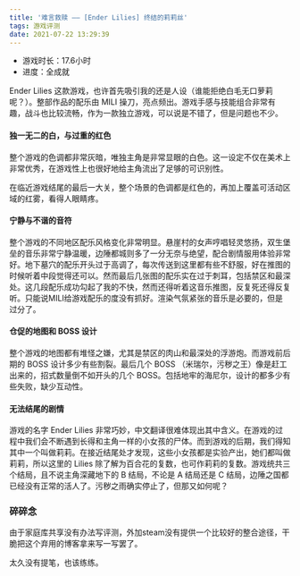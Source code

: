 ```yaml
---
title: '难言救赎 —— [Ender Lilies] 终结的莉莉丝'
tags: 游戏评测
date: 2021-07-22 13:29:39
---
```



- 游戏时长：17.6小时
- 进度：全成就

Ender Lilies 这款游戏，也许首先吸引我的还是人设（谁能拒绝白毛无口萝莉呢？）。整部作品的配乐由 MILI 操刀，亮点频出。游戏手感与技能组合非常有趣，战斗也比较流畅，作为一款独立游戏，可以说是不错了，但是问题也不少。

#### 独一无二的白，与过重的红色

整个游戏的色调都非常灰暗，唯独主角是非常显眼的白色。这一设定不仅在美术上非常优秀，在游戏性上也很好地给主角流出了足够的可识别性。

在临近游戏结尾的最后一大关，整个场景的色调都是红色的，再加上覆盖可活动区域的红雾，看得人眼睛疼。

#### 宁静与不谐的音符

整个游戏的不同地区配乐风格变化非常明显。悬崖村的女声哼唱轻灵悠扬，双生堡垒的音乐非常宁静温暖，边陲都城则多了一分无奈与绝望，配合剧情服用体验非常好。地下墓穴的配乐开头过于高调了，每次传送到这里都有些不舒服，好在推图的时候听着中段觉得还可以。然而最后几张图的配乐实在过于刺耳，包括禁区和最深处。这几段配乐成功勾起了我的不快，然而还得听着这音乐推图，反复死还得反复听。只能说MILI给游戏配乐的度没有抓好。渲染气氛紧张的音乐是必要的，但是过分了。

#### 仓促的地图和 BOSS 设计

整个游戏的地图都有堆怪之嫌，尤其是禁区的肉山和最深处的浮游炮。而游戏前后期的 BOSS 设计多少有些割裂。最后几个 BOSS （米瑞尔，污秽之王）像是赶工出来的，招式数量倒不如开头的几个 BOSS。包括地牢的海尼尔，设计的都多少有些失败，缺少互动性。

#### 无法结尾的剧情

游戏的名字 Ender Lilies 非常巧妙，中文翻译很难体现出其中含义。在游戏的过程中我们会不断遇到长得和主角一样的小女孩的尸体。而到游戏的后期，我们得知其中一个叫做莉莉。在接近结尾处才发现，这些小女孩都是实验产出，她们都叫做莉莉，所以这里的 Lilies 除了解为百合花的复数，也可作莉莉的复数。游戏统共三个结局，且不说主角深藏地下的 B 结局，不论是 A 结局还是 C 结局，边陲之国都已经没有正常的活人了。污秽之雨确实停止了，但那又如何呢？

### 碎碎念

由于家庭库共享没有办法写评测，外加steam没有提供一个比较好的整合途径，干脆把这个弃用的博客拿来写一写罢了。

太久没有提笔，也该练练。
